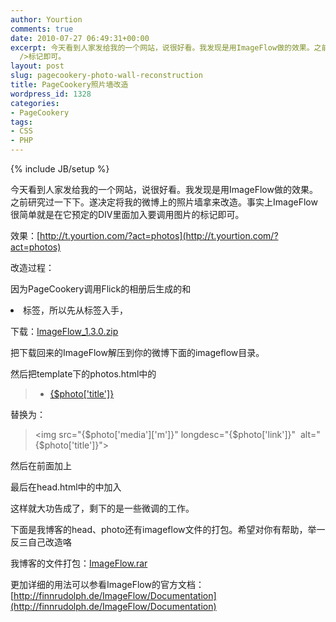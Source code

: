 ```yaml
---
author: Yourtion
comments: true
date: 2010-07-27 06:49:31+00:00
excerpt: 今天看到人家发给我的一个网站，说很好看。我发现是用ImageFlow做的效果。之前研究过一下下。遂决定将我的微博上的照片墙拿来改造。事实上ImageFlow很简单就是在它预定的DIV里面加入要调用图片的<img
  />标记即可。
layout: post
slug: pagecookery-photo-wall-reconstruction
title: PageCookery照片墙改造
wordpress_id: 1328
categories:
- PageCookery
tags:
- CSS
- PHP
---
```

{% include JB/setup %}

今天看到人家发给我的一个网站，说很好看。我发现是用ImageFlow做的效果。之前研究过一下下。遂决定将我的微博上的照片墙拿来改造。事实上ImageFlow很简单就是在它预定的DIV里面加入要调用图片的<img>标记即可。

效果：[http://t.yourtion.com/?act=photos](http://t.yourtion.com/?act=photos)



改造过程：

因为PageCookery调用Flick的相册后生成的<uk>和<li>标签，所以先从标签入手，

下载：[ImageFlow_1.3.0.zip](http://www.dbank.com/download.action?t=40&k=NDQ3NDAyNjE=&pcode=LCwxMjAzODksMTIwMzg5&rnd=4)

把下载回来的ImageFlow解压到你的微博下面的imageflow目录。

然后把template下的photos.html中的


<blockquote><div id="main" style="padding: 0;">

<ul>

<!--{foreach ($recent_photos['items'] AS $photo)}-->

<li>

<div style="background: url({$photo['media']['m']}) no-repeat center center"title="{$photo['title']}"></div>

<a href="{$photo['link']}" target="_blank">{$photo['title']}</a>

</li>

<!--{/foreach}-->

</ul>

<div style="clear:left"></div>

</div></blockquote>


替换为：


<blockquote><div id="main" style="padding: 0;" >

<div id="myImageFlow" class="imageflow" >

<!--{foreach ($recent_photos['items'] AS $photo)}-->

<img src="{$photo['media']['m']}" longdesc="{$photo['link']}"  alt="{$photo['title']}">

<!--{/foreach}--> 

</div>

<div style="clear:left"></div>

</div></blockquote>


然后在前面加上


<blockquote><script type="text/javascript" src="imageflow/imageflow.packed.js"></script></blockquote>


最后在head.html中的<head>中加入


<blockquote><link rel="stylesheet" href="imageflow/imageflow.packed.css" type="text/css" /></blockquote>


这样就大功告成了，剩下的是一些微调的工作。

下面是我博客的head、photo还有imageflow文件的打包。希望对你有帮助，举一反三自己改造咯

我博客的文件打包：[ImageFlow.rar](http://www.dbank.com/download.action?t=40&k=NDQ3NDE1NTk=&pcode=LCwxMjAzODksMTIwMzg5&rnd=4)

更加详细的用法可以参看ImageFlow的官方文档：[http://finnrudolph.de/ImageFlow/Documentation](http://finnrudolph.de/ImageFlow/Documentation)
